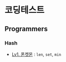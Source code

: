 # 코딩테스트
## Programmers
### Hash
- [Lv1. 폰켓몬](https://github.com/jung-jae0/Algorithm/blob/main/Programmers/%ED%95%B4%EC%8B%9C_%ED%8F%B0%EC%BC%93%EB%AA%AC.py) : ```len```, ```set```, ```min```
